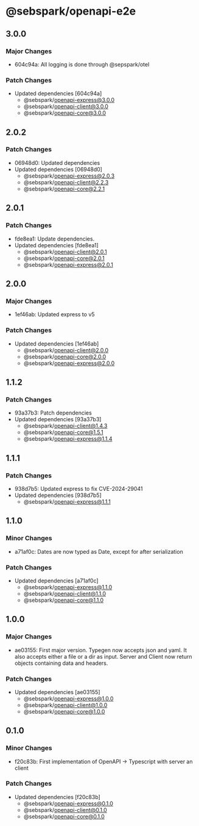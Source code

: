 # @sebspark/openapi-e2e

## 3.0.0

### Major Changes

- 604c94a: All logging is done through @sepspark/otel

### Patch Changes

- Updated dependencies [604c94a]
  - @sebspark/openapi-express@3.0.0
  - @sebspark/openapi-client@3.0.0
  - @sebspark/openapi-core@3.0.0

## 2.0.2

### Patch Changes

- 06948d0: Updated dependencies
- Updated dependencies [06948d0]
  - @sebspark/openapi-express@2.0.3
  - @sebspark/openapi-client@2.2.3
  - @sebspark/openapi-core@2.2.1

## 2.0.1

### Patch Changes

- fde8ea1: Update dependencies.
- Updated dependencies [fde8ea1]
  - @sebspark/openapi-client@2.0.1
  - @sebspark/openapi-core@2.0.1
  - @sebspark/openapi-express@2.0.1

## 2.0.0

### Major Changes

- 1ef46ab: Updated express to v5

### Patch Changes

- Updated dependencies [1ef46ab]
  - @sebspark/openapi-client@2.0.0
  - @sebspark/openapi-core@2.0.0
  - @sebspark/openapi-express@2.0.0

## 1.1.2

### Patch Changes

- 93a37b3: Patch dependencies
- Updated dependencies [93a37b3]
  - @sebspark/openapi-client@1.4.3
  - @sebspark/openapi-core@1.5.1
  - @sebspark/openapi-express@1.1.4

## 1.1.1

### Patch Changes

- 938d7b5: Updated express to fix CVE-2024-29041
- Updated dependencies [938d7b5]
  - @sebspark/openapi-express@1.1.1

## 1.1.0

### Minor Changes

- a71af0c: Dates are now typed as Date, except for after serialization

### Patch Changes

- Updated dependencies [a71af0c]
  - @sebspark/openapi-express@1.1.0
  - @sebspark/openapi-client@1.1.0
  - @sebspark/openapi-core@1.1.0

## 1.0.0

### Major Changes

- ae03155: First major version. Typegen now accepts json and yaml. It also accepts either a file or a dir as input. Server and Client now return objects containing data and headers.

### Patch Changes

- Updated dependencies [ae03155]
  - @sebspark/openapi-express@1.0.0
  - @sebspark/openapi-client@1.0.0
  - @sebspark/openapi-core@1.0.0

## 0.1.0

### Minor Changes

- f20c83b: First implementation of OpenAPI -> Typescript with server an client

### Patch Changes

- Updated dependencies [f20c83b]
  - @sebspark/openapi-express@0.1.0
  - @sebspark/openapi-client@0.1.0
  - @sebspark/openapi-core@0.1.0
